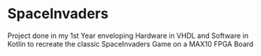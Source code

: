 # SpaceInvaders
Project done in my 1st Year enveloping Hardware in VHDL and Software in Kotlin to recreate the classic SpaceInvaders Game on a MAX10 FPGA Board

